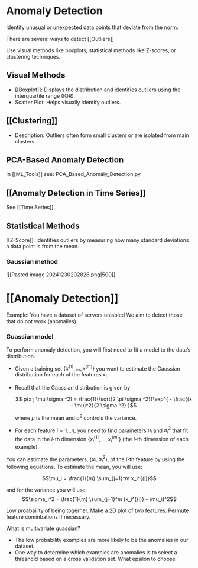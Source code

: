 # Anomaly Detection

Identify unusual or unexpected data points that deviate from the norm.

There are several ways to detect [[Outliers]]

Use visual methods like boxplots, statistical methods like Z-scores, or clustering techniques.

## Visual Methods

- [[Boxplot]]: Displays the distribution and identifies outliers using the interquartile range (IQR).
- Scatter Plot: Helps visually identify outliers.

## [[Clustering]]

- Description: Outliers often form small clusters or are isolated from main clusters.

## PCA-Based Anomaly Detection

In [[ML_Tools]] see: PCA_Based_Anomaly_Detection.py

## [[Anomaly Detection in Time Series]]

See [[Time Series]].

## Statistical Methods

 [[Z-Score]]: Identifies outliers by measuring how many standard deviations a data point is from the mean.
### Gaussian method

![[Pasted image 20241230202826.png|500]]

# [[Anomaly Detection]]

Example: You have a dataset of servers unlabled We aim to detect those that do not work (anomalies).

### Guassian model

To perform anomaly detection, you will first need to fit a model to the data’s distribution.

* Given a training set $\{x^{(1)}, ..., x^{(m)}\}$ you want to estimate the Gaussian distribution for each
of the features $x_i$. 

* Recall that the Gaussian distribution is given by

   $$ p(x ; \mu,\sigma ^2) = \frac{1}{\sqrt{2 \pi \sigma ^2}}\exp^{ - \frac{(x - \mu)^2}{2 \sigma ^2} }$$

   where $\mu$ is the mean and $\sigma^2$ controls the variance.
   
* For each feature $i = 1\ldots n$, you need to find parameters $\mu_i$ and $\sigma_i^2$ that fit the data in the $i$-th dimension $\{x_i^{(1)}, ..., x_i^{(m)}\}$ (the $i$-th dimension of each example).

You can estimate the parameters, ($\mu_i$, $\sigma_i^2$), of the $i$-th
feature by using the following equations. To estimate the mean, you will
use:

$$\mu_i = \frac{1}{m} \sum_{j=1}^m x_i^{(j)}$$

and for the variance you will use:
$$\sigma_i^2 = \frac{1}{m} \sum_{j=1}^m (x_i^{(j)} - \mu_i)^2$$



 Low proabaility of being togerher.
Make a 2D plot of two features. Permute feature cominbations if necessary.

What is multivariate guassian?

* The low probability examples are more likely to be the anomalies in our dataset. 
* One way to determine which examples are anomalies is to select a threshold based on a cross validation set. 
What epsilon to choose